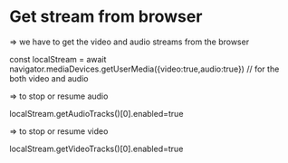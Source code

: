 # Get stream from browser

=> we have to get the video and audio streams from the browser

const localStream = await navigator.mediaDevices.getUserMedia({video:true,audio:true}) // for the both video and audio

=> to stop or resume audio

localStream.getAudioTracks()[0].enabled=true

=> to stop or resume video

localStream.getVideoTracks()[0].enabled=true
